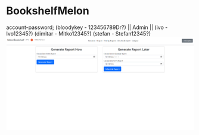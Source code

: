 # BookshelfMelon
account-password;
(bloodykey - 123456789Dr?) || Admin ||
(ivo - Ivo12345?)
(dimitar - Mitko12345?)
(stefan - Stefan12345?)
![Screenshot](screenshots/AdminReport.PNG)

